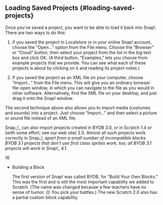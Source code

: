 ## Loading Saved Projects {#loading-saved-projects}

Once you’ve saved a project, you want to be able to load it back into Snap!. There are two ways to do this:

1.  If you saved the project in Localstore or in your online Snap! account, choose the “Open…” option from the File menu. Choose the “Browser” or “Cloud” button, then select your project from the list in the big text box and click OK. (A third button, “Examples,” lets you choose from example projects that we provide. You can see what each of these projects is about by clicking on it and reading its project notes.)

2.  If you saved the project as an XML file on your computer, choose “Import…” from the File menu. This will give you an ordinary browser file-open window, in which you can navigate to the file as you would in other software. Alternatively, find the XML file on your desktop, and just drag it onto the Snap! window.

The second technique above also allows you to import media (costumes and sounds) into a project. Just choose “Import…” and then select a picture or sound file instead of an XML file.

Snap_!_ can also import projects created in BYOB 3.0, or in Scratch 1.4 or (with some effort; see our web site) 2.0\. Almost all such projects work correctly in Snap_!_, apart from a small number of incompatible blocks. BYOB 3.1 projects that don’t use first class sprites work, too; all BYOB 3.1 projects will work in Snap_!_ 4.1.

16

*   Building a Block

    The first version of Snap! was called BYOB, for “Build Your Own Blocks.” This was the first and is still the most important capability we added to Scratch. (The name was changed because a few teachers have no sense of humor. ☹ You pick your battles.) The new Scratch 2.0 also has a partial custom block capability.